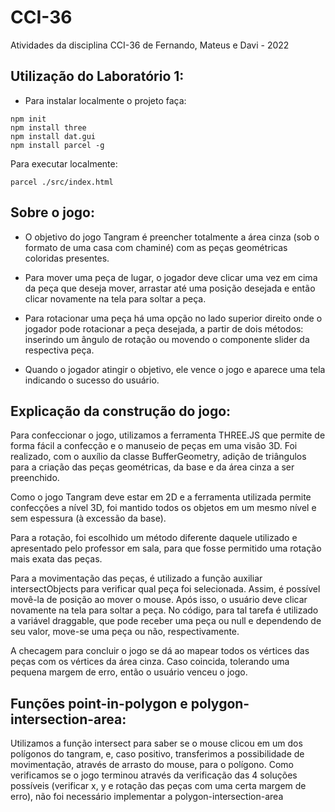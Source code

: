 # CCI-36
Atividades da disciplina CCI-36 de Fernando, Mateus e Davi - 2022

## Utilização do Laboratório 1:
- Para instalar localmente o projeto faça:
```
npm init
npm install three
npm install dat.gui
npm install parcel -g
```
Para executar localmente:
```
parcel ./src/index.html
```

## Sobre o jogo:

- O objetivo do jogo Tangram é preencher totalmente a área cinza (sob o formato de uma casa com chaminé) com as peças geométricas coloridas presentes.

- Para mover uma peça de lugar, o jogador deve clicar uma vez em cima da peça que deseja mover, arrastar até uma posição desejada e então clicar novamente na tela para soltar a peça.

- Para rotacionar uma peça há uma opção no lado superior direito onde o jogador pode rotacionar a peça desejada, a partir de dois métodos: inserindo um ângulo de rotação ou movendo o componente slider da respectiva peça.

- Quando o jogador atingir o objetivo, ele vence o jogo e aparece uma tela indicando o sucesso do usuário.

## Explicação da construção do jogo:

Para confeccionar o jogo, utilizamos a ferramenta THREE.JS que permite de forma fácil a confecção e o manuseio de peças em uma visão 3D. Foi realizado, com o auxílio da classe BufferGeometry, adição de triângulos para a criação das peças geométricas, da base e da área cinza a ser preenchido.

Como o jogo Tangram deve estar em 2D e a ferramenta utilizada permite confecções a nível 3D, foi mantido todos os objetos em um mesmo nível e sem espessura (à excessão da base).

Para a rotação, foi escolhido um método diferente daquele utilizado e apresentado pelo professor em sala, para que fosse permitido uma rotação mais exata das peças.

Para a movimentação das peças, é utilizado a função auxiliar intersectObjects para verificar qual peça foi selecionada. Assim, é possível movê-la de posição ao mover o mouse. Após isso, o usuário deve clicar novamente na tela para soltar a peça. No código, para tal tarefa é utilizado a variável draggable, que pode receber uma peça ou null e dependendo de seu valor, move-se uma peça ou não, respectivamente.

A checagem para concluir o jogo se dá ao mapear todos os vértices das peças com os vértices da área cinza. Caso coincida, tolerando uma pequena margem de erro, então o usuário venceu o jogo.

## Funções point-in-polygon e polygon-intersection-area:
Utilizamos a função intersect para saber se o mouse clicou em um dos polígonos do tangram, e, caso positivo, transferimos a possibilidade de movimentação, através de arrasto do mouse, para o polígono. Como verificamos se o jogo terminou através da verificação das 4 soluções possíveis (verificar x, y e rotação das peças com uma certa margem de erro), não foi necessário implementar a polygon-intersection-area